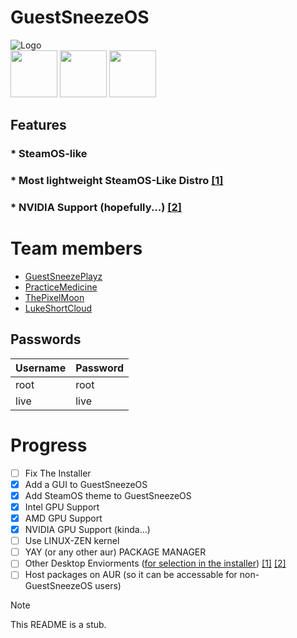 # GuestSneezeOS
![Logo](https://github.com/GuestSneezeOS-Official/GuestSneezeOS/assets/163439609/32015c8f-8259-48a3-92e6-846248197867)
<br>
[<img src="https://github.com/user-attachments/assets/6b011a7d-106e-4cb3-bdaa-7a7f15d886e6" width="75"/>](https://discord.gg/3dKX6bQw7P)
[<img src="https://github.com/user-attachments/assets/c6a69127-68c7-4086-9e7a-79c9dd4834c2" width="75"/>](https://x.com/guestsneezeplay)
[<img src="https://github.com/user-attachments/assets/1d660c54-cecc-4f53-a57c-f4d761718bf6" width="75"/>](https://www.reddit.com/r/GuestSneezeOS/)



## Features
### * SteamOS-like
### * Most lightweight SteamOS-Like Distro [[1]](https://www.reddit.com/r/DistroHopping/comments/1gz4ea5/comment/lyvrbtk/?utm_source=share&utm_medium=web3x&utm_name=web3xcss&utm_term=1&utm_content=share_button)
### * NVIDIA Support (hopefully...) [[2]](https://www.reddit.com/r/FindMeALinuxDistro/comments/1gzulju/comment/lz10u72/?utm_source=share&utm_medium=web3x&utm_name=web3xcss&utm_term=1&utm_content=share_button)


# Team members
- [GuestSneezePlayz](https://github.com/GuestSneezeOSDev)
- [PracticeMedicine](https://github.com/PracticeMedicine03)
- [ThePixelMoon](https://github.com/ThePixelMoon)
- [LukeShortCloud](https://github.com/LukeShortCloud)


## Passwords
| Username | Password |
| -------- | -------- |
| root | root |
| live | live |


# Progress
- [ ] Fix The Installer
- [X] Add a GUI to GuestSneezeOS
- [X] Add SteamOS theme to GuestSneezeOS
- [X] Intel GPU Support
- [X] AMD GPU Support
- [X] NVIDIA GPU Support (kinda...)
- [ ] Use LINUX-ZEN kernel
- [ ] YAY (or any other aur) PACKAGE MANAGER
- [ ] Other Desktop Enviorments ([for selection in the installer](https://github.com/GuestSneeze-OS/GuestSneezeOS/blob/main/airootfs/etc/install.sh#L85)) [[1]](https://github.com/winesapOS/winesapOS/issues/1001) [[2]](https://github.com/winesapOS/winesapOS/pull/917)
- [ ] Host packages on AUR (so it can be accessable for non-GuestSneezeOS users)

> [!NOTE]  
> This README is a stub.
